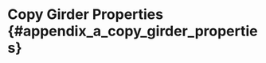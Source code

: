 Copy Girder Properties {#appendix_a_copy_girder_properties}
==============================================
